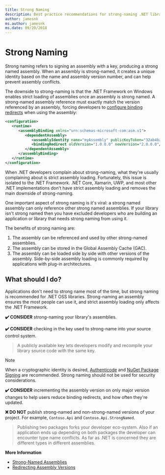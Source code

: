 ```yaml
---
title: Strong Naming
description: Best practice recommendations for strong-naming .NET libraries.
author: jamesnk
ms.author: jamesnk
ms.date: 09/20/2018
---
```

# Strong Naming

Strong naming refers to signing an assembly with a key, producing a strong named assembly. When an assembly is strong-named, it creates a unique identity based on the name and assembly version number, and can help prevent assembly conflicts.

The downside to strong-naming is that the .NET Framework on Windows enables strict loading of assemblies once an assembly is strong named. A strong-named assembly reference must exactly match the version referenced by an assembly, forcing developers to [configure binding redirects](https://docs.microsoft.com/en-us/dotnet/framework/configure-apps/redirect-assembly-versions) when using the assembly:

```xml
<configuration>
   <runtime>
      <assemblyBinding xmlns="urn:schemas-microsoft-com:asm.v1">
         <dependentAssembly>
            <assemblyIdentity name="myAssembly" publicKeyToken="32ab4ba45e0a69a1" culture="neutral" />
            <bindingRedirect oldVersion="1.0.0.0" newVersion="2.0.0.0"/>
         </dependentAssembly>
      </assemblyBinding>
   </runtime>
</configuration>
```

When .NET developers complain about strong-naming, what they're usually complaining about is strict assembly loading. Fortunately, this issue is isolated to the .NET Framework. .NET Core, Xamarin, UWP, and most other .NET implementations don't have strict assembly loading and removes the main downside of strong-naming.

One important aspect of strong naming is it's viral: a strong named assembly can only reference other strong named assemblies. If your library isn't strong named then you have excluded developers who are building an application or library that needs strong naming from using it.

The benefits of strong naming are:

1. The assembly can be referenced and used by other strong-named assemblies.
2. The assembly can be stored in the Global Assembly Cache (GAC).
3. The assembly can be loaded side by side with other versions of the assembly. Side-by-side assembly loading is commonly required by applications with plug-in architectures.

## What should I do?

Applications don't need to strong name most of the time, but strong naming is recommended for .NET OSS libraries. Strong-naming an assembly ensures the most people can use it, and strict assembly loading only affects the .NET Framework.

**✔️ CONSIDER** strong-naming your library's assemblies.

**✔️ CONSIDER** checking in the key used to strong-name into your source control system.

> A publicly available key lets developers modify and recompile your library source code with the same key.

> [!NOTE]
> When a cryptographic identity is desired, [Authenticode](https://docs.microsoft.com/en-us/windows-hardware/drivers/install/authenticode) and [NuGet Package Signing](https://docs.microsoft.com/en-us/nuget/create-packages/sign-a-package) are recommended. Strong naming should not be used for security considerations.

**✔️ CONSIDER** incrementing the assembly version on only major version changes to help users reduce binding redirects, and how often they're updated.

**❌ DO NOT** publish strong-named and non-strong-named versions of your project. For example, `Contoso.Api` and `Contoso.Api.StrongNamed`.

> Publishing two packages forks your developer eco-system. Also if an application ends up depending on both packages the developer can encounter type name conflicts. As far as .NET is concerned they are different types in different assemblies.

**More Information**

* [Strong-Named Assemblies](https://docs.microsoft.com/en-us/dotnet/framework/app-domains/strong-named-assemblies)
* [Redirecting Assembly Versions](https://docs.microsoft.com/en-us/dotnet/framework/configure-apps/redirect-assembly-versions)